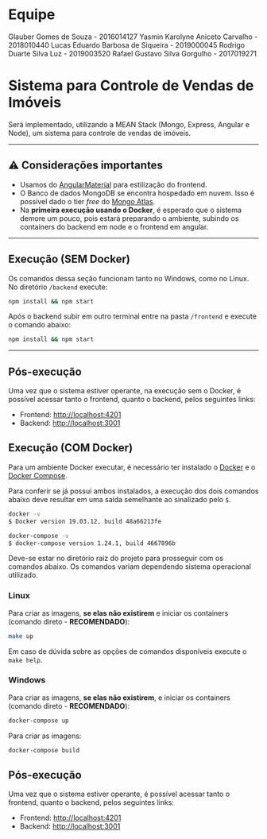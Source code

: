 # Equipe

Glauber Gomes de Souza - 2016014127
Yasmin Karolyne Aniceto Carvalho - 2018010440
Lucas Eduardo Barbosa de Siqueira - 2019000045
Rodrigo Duarte Silva Luz - 2019003520
Rafael Gustavo Silva Gorgulho - 2017019271


# Sistema para Controle de Vendas de Imóveis

Será implementado, utilizando a MEAN Stack (Mongo, Express, Angular e Node), um sistema para controle
de vendas de imóveis.

----------

## :warning: Considerações importantes

- Usamos do [AngularMaterial](https://material.angular.io/components/categories) para estilização do frontend.
- O Banco de dados MongoDB se encontra hospedado em nuvem. Isso é possível dado o tier *free* do [Mongo Atlas](https://www.mongodb.com/cloud/atlas).
- Na **primeira execução usando o Docker**, é esperado que o sistema demore um pouco, pois estará preparando o ambiente, subindo os containers do backend em node e o frontend em angular.

----------

## Execução (SEM Docker)

Os comandos dessa seção funcionam tanto no Windows, como no Linux.
No diretório `/backend` execute:

```bash
npm install && npm start
```

Após o backend subir em outro terminal entre na pasta `/frontend` e execute o comando abaixo:

```bash
npm install && npm start
```

----------
## Pós-execução

Uma vez que o sistema estiver operante, na execução sem o Docker, é possível acessar tanto o frontend, quanto o backend, pelos seguintes links:

- Frontend: <http://localhost:4201>
- Backend: <http://localhost:3001>


## Execução (COM Docker)

Para um ambiente Docker executar, é necessário ter instalado o [Docker](https://docs.docker.com/engine/install/) e o [Docker Compose](https://docs.docker.com/compose/install/).

Para conferir se já possui ambos instalados, a execução dos dois comandos abaixo deve resultar em uma saída semelhante ao sinalizado pelo `$`.

```sh
docker -v
$ Docker version 19.03.12, build 48a66213fe

docker-compose -v
$ docker-compose version 1.24.1, build 4667896b
```

Deve-se estar no diretório raiz do projeto para prosseguir com os comandos abaixo. Os comandos variam dependendo sistema operacional utilizado.

### Linux

Para criar as imagens, **se elas não existirem** e iniciar os containers (comando direto - **RECOMENDADO**):

```bash
make up
```

Em caso de dúvida sobre as opções de comandos disponíveis execute o `make help`.

### Windows

Para criar as imagens, **se elas não existirem**, e iniciar os containers (comando direto - **RECOMENDADO**):

```bash
docker-compose up
```

Para criar as imagens:

```bash
docker-compose build
```

## Pós-execução

Uma vez que o sistema estiver operante, é possível acessar tanto o frontend, quanto o backend, pelos seguintes links:

- Frontend: <http://localhost:4201>
- Backend: <http://localhost:3001>
